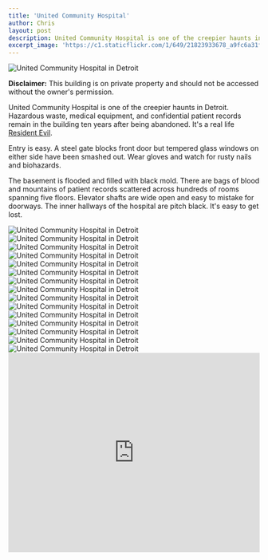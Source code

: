 ```yaml
---
title: 'United Community Hospital'
author: Chris
layout: post
description: United Community Hospital is one of the creepier haunts in Detroit. Hazardous waste, medical equipment, and confidential patient records remain in the building ten years after being abandoned. It's a real life Resident Evil.
excerpt_image: 'https://c1.staticflickr.com/1/649/21823933678_a9fc6a31fd_k.jpg'
---
```


<div class="photos one">
  <img
    src="https://c1.staticflickr.com/1/649/21823933678_a9fc6a31fd_k.jpg"
    srcset="https://c1.staticflickr.com/1/649/21823933678_9f0b2b8fdc_c.jpg 800w,
            https://c1.staticflickr.com/1/649/21823933678_9f0b2b8fdc_b.jpg 1024w,
            https://c1.staticflickr.com/1/649/21823933678_a9fc6a31fd_k.jpg 2048w"
    alt="United Community Hospital in Detroit"
    data-action="zoom">
</div>

**Disclaimer:** This building is on private property and should not be accessed without the owner's permission.

United Community Hospital is one of the creepier haunts in Detroit. Hazardous waste, medical equipment, and confidential patient records remain in the building ten years after being abandoned. It's a real life [Resident Evil](https://en.wikipedia.org/wiki/Resident_Evil_4).

Entry is easy. A steel gate blocks front door but tempered glass windows on either side have been smashed out. Wear gloves and watch for rusty nails and biohazards.

The basement is flooded and filled with black mold. There are bags of blood and mountains of patient records scattered across hundreds of rooms spanning five floors. Elevator shafts are wide open and easy to mistake for doorways. The inner hallways of the hospital are pitch black. It's easy to get lost.

<div class="photos two">
  <img
    src="https://c1.staticflickr.com/1/578/21823688500_adb4ce43cf_k.jpg"
    srcset="https://c1.staticflickr.com/1/578/21823688500_6ff007ee9d_c.jpg 800w,
            https://c1.staticflickr.com/1/578/21823688500_6ff007ee9d_b.jpg 1024w,
            https://c1.staticflickr.com/1/578/21823688500_adb4ce43cf_k.jpg 2048w"
    alt="United Community Hospital in Detroit"
    data-action="zoom">
  <img
    src="https://c2.staticflickr.com/6/5812/22011776505_e9522250b7_k.jpg"
    srcset="https://c2.staticflickr.com/6/5812/22011776505_39b3e8059c_c.jpg 800w,
            https://c2.staticflickr.com/6/5812/22011776505_39b3e8059c_b.jpg 1024w,
            https://c2.staticflickr.com/6/5812/22011776505_e9522250b7_k.jpg 2048w"
    alt="United Community Hospital in Detroit"
    data-action="zoom">
</div>

<div class="photos one">
  <img
    src="https://c2.staticflickr.com/6/5678/21985713416_cc987b3413_k.jpg"
    srcset="https://c2.staticflickr.com/6/5678/21985713416_dfef8115fe_b.jpg 1024w,
            https://c2.staticflickr.com/6/5678/21985713416_bd41f03f91_h.jpg 1600w,
            https://c2.staticflickr.com/6/5678/21985713416_cc987b3413_k.jpg 2048w"
    alt="United Community Hospital in Detroit"
    data-action="zoom">
</div>

<div class="photos two">
  <img
    src="https://c2.staticflickr.com/6/5803/22011773585_31e8e926be_k.jpg"
    srcset="https://c2.staticflickr.com/6/5803/22011773585_7a84529b7f_c.jpg 800w,
            https://c2.staticflickr.com/6/5803/22011773585_7a84529b7f_b.jpg 1024w,
            https://c2.staticflickr.com/6/5803/22011773585_31e8e926be_k.jpg 2048w"
    alt="United Community Hospital in Detroit"
    data-action="zoom">
  <img
    src="https://c2.staticflickr.com/6/5722/21389072664_a53286766d_k.jpg"
    srcset="https://c2.staticflickr.com/6/5722/21389072664_c915fc05c2_c.jpg 800w,
            https://c2.staticflickr.com/6/5722/21389072664_c915fc05c2_b.jpg 1024w,
            https://c2.staticflickr.com/6/5722/21389072664_a53286766d_k.jpg 2048w"
    alt="United Community Hospital in Detroit"
    data-action="zoom">
</div>

<div class="photos one">
  <img
    src="https://c1.staticflickr.com/1/774/22012088935_2e1470bb7d_k.jpg"
    srcset="https://c1.staticflickr.com/1/774/22012088935_357bf10235_c.jpg 800w,
            https://c1.staticflickr.com/1/774/22012088935_357bf10235_b.jpg 1024w,
            https://c1.staticflickr.com/1/774/22012088935_2e1470bb7d_k.jpg 2048w"
    alt="United Community Hospital in Detroit"
    data-action="zoom">
</div>

<div class="photos two">
  <img
    src="https://c1.staticflickr.com/1/775/21999603782_b261f7f74c_k.jpg"
    srcset="https://c1.staticflickr.com/1/775/21999603782_6fae77e67d_c.jpg 800w,
            https://c1.staticflickr.com/1/775/21999603782_6fae77e67d_b.jpg 1024w,
            https://c1.staticflickr.com/1/775/21999603782_b261f7f74c_k.jpg 2048w"
    alt="United Community Hospital in Detroit"
    data-action="zoom">
  <img
    src="https://c2.staticflickr.com/6/5766/21999672652_02176f3872_k.jpg"
    srcset="https://c2.staticflickr.com/6/5766/21999672652_81acc71e39_c.jpg 800w,
            https://c2.staticflickr.com/6/5766/21999672652_81acc71e39_b.jpg 1024w,
            https://c2.staticflickr.com/6/5766/21999672652_02176f3872_k.jpg 2048w"
    alt="United Community Hospital in Detroit"
    data-action="zoom">
</div>

<div class="photos one">
  <img
    src="https://c2.staticflickr.com/6/5783/21823610230_e5729d507b_k.jpg"
    srcset="https://c2.staticflickr.com/6/5783/21823610230_483eb65ba1_c.jpg 800w,
            https://c2.staticflickr.com/6/5783/21823610230_483eb65ba1_b.jpg 1024w,
            https://c2.staticflickr.com/6/5783/21823610230_e5729d507b_k.jpg 2048w"
    alt="United Community Hospital in Detroit"
    data-action="zoom">
</div>

<div class="photos three">
  <img
    src="https://c2.staticflickr.com/6/5768/21823939068_07586128ca_k.jpg"
    srcset="https://c2.staticflickr.com/6/5768/21823939068_f59dc8c547_c.jpg 800w,
            https://c2.staticflickr.com/6/5768/21823939068_f59dc8c547_b.jpg 1024w,
            https://c2.staticflickr.com/6/5768/21823939068_07586128ca_k.jpg 2048w"
    alt="United Community Hospital in Detroit"
    data-action="zoom">
  <img
    src="https://c2.staticflickr.com/6/5765/22011801105_7325670484_k.jpg"
    srcset="https://c2.staticflickr.com/6/5765/22011801105_3697ab7bb0_c.jpg 800w,
            https://c2.staticflickr.com/6/5765/22011801105_3697ab7bb0_b.jpg 1024w,
            https://c2.staticflickr.com/6/5765/22011801105_7325670484_k.jpg 2048w"
    alt="United Community Hospital in Detroit"
    data-action="zoom">
  <img
    src="https://c1.staticflickr.com/1/599/22021594571_6944941cca_k.jpg"
    srcset="https://c1.staticflickr.com/1/599/22021594571_bd24ef21df_c.jpg 800w,
            https://c1.staticflickr.com/1/599/22021594571_bd24ef21df_b.jpg 1024w,
            https://c1.staticflickr.com/1/599/22021594571_6944941cca_k.jpg 2048w"
    alt="United Community Hospital in Detroit"
    data-action="zoom">
</div>

<div class="photos one">
  <img
    src="https://c1.staticflickr.com/1/655/21824968569_fbf8533b33_k.jpg"
    srcset="https://c1.staticflickr.com/1/655/21824968569_18f134f54a_c.jpg 800w,
            https://c1.staticflickr.com/1/655/21824968569_18f134f54a_b.jpg 1024w,
            https://c1.staticflickr.com/1/655/21824968569_fbf8533b33_k.jpg 2048w"
    alt="United Community Hospital in Detroit"
    data-action="zoom">
</div>

<div class="photos two">
  <img
    src="https://c2.staticflickr.com/6/5742/21390680153_ae4d4d1745_k.jpg"
    srcset="https://c2.staticflickr.com/6/5742/21390680153_461eb0ac1c_c.jpg 800w,
            https://c2.staticflickr.com/6/5742/21390680153_461eb0ac1c_b.jpg 1024w,
            https://c2.staticflickr.com/6/5742/21390680153_ae4d4d1745_k.jpg 2048w"
    alt="United Community Hospital in Detroit"
    data-action="zoom">
  <img
    src="https://c2.staticflickr.com/2/1612/24621498451_3d70b3d0a5_k.jpg"
    srcset="https://c2.staticflickr.com/2/1612/24621498451_d7f0eafb74_c.jpg 800w,
            https://c2.staticflickr.com/2/1612/24621498451_d7f0eafb74_b.jpg 1024w,
            https://c2.staticflickr.com/2/1612/24621498451_3d70b3d0a5_k.jpg 2048w"
    alt="United Community Hospital in Detroit"
    data-action="zoom">
</div>

<div class="map">
  <iframe src="https://www.google.com/maps/embed?pb=!1m18!1m12!1m3!1d3076.3376344085564!2d-83.08630768459642!3d42.32978894500546!2m3!1f0!2f0!3f0!3m2!1i1024!2i768!4f13.1!3m3!1m2!1s0x883b32a6835f5967%3A0xef5d6d47f53911d0!2s2401+20th+St%2C+Detroit%2C+MI+48216!5e1!3m2!1sen!2sus!4v1454190948820" width="100%" height="400" frameborder="0" style="border:0" allowfullscreen></iframe>
</div>

